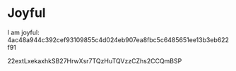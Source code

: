 # Joyful

I am joyful: 4ac48a944c392cef93109855c4d024eb907ea8fbc5c6485651ee13b3eb622f91


22extLxekaxhkSB27HrwXsr7TQzHuTQVzzCZhs2CCQmBSP